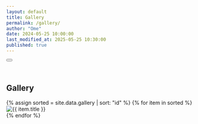 ```yaml
---
layout: default
title: Gallery
permalink: /gallery/
author: "Ome"
date: 2024-05-25 10:00:00
last_modified_at: 2025-05-25 10:30:00
published: true
---
```

<div id="imageModal" class="modal" tabindex="-1" role="dialog" aria-modal="true" ><button aria-label="Close modal" title="Close" type="button" class="close"><svg aria-hidden="true" focusable="false" xmlns="http://www.w3.org/2000/svg" fill="currentColor" viewBox="0 0 16 16"><path stroke="white" strok-width="2" d="M2.146 2.854a.5.5 0 1 1 .708-.708L8 7.293l5.146-5.147a.5.5 0 0 1 .708.708L8.707 8l5.147 5.146a.5.5 0 0 1-.708.708L8 8.707l-5.146 5.147a.5.5 0 0 1-.708-.708L7.293 8z"/></svg></button><img class="modal-content" id="modalImg"></div>
<section class="gallery" style="padding-top:30px;">
<div class="container">
<h2>Gallery</h2>
<div class="grid">
{% assign sorted = site.data.gallery | sort: "id" %}
{% for item in sorted %}
<div class="image-wrapper" data-url="{{ item.url }}">
<img src="{{ item.url }}" alt="{{ item.title }}" loading="lazy" decoding="async" class="image">
</div>
{% endfor %}
</div>
</div>
</section>
<script>const modal=document.getElementById("imageModal");const modalImg=document.getElementById("modalImg");const closeBtn=document.querySelector(".close");document.querySelectorAll(".image-wrapper").forEach(wrapper=>{wrapper.addEventListener("click",function(){modal.style.display="block";modalImg.src=this.dataset.url;document.body.style.overflow="hidden";closeBtn.focus();});});closeBtn.onclick=function(){modal.style.display="none";modalImg.src="";document.body.style.overflow="";};window.onclick=function(e){if(e.target===modal){modal.style.display="none";modalImg.src="";document.body.style.overflow="";}};</script>